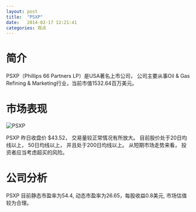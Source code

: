 ```yaml
---
layout: post
title:  "PSXP"
date:   2014-02-17 12:21:41
categories: 观点
---
```


# 简介
PSXP（Phillips 66 Partners LP）是USA著名上市公司，
公司主要从事Oil & Gas Refining & Marketing行业，当前市值1532.64百万美元。

# 市场表现

![PSXP](http://finviz.com/chart.ashx?t=PSXP&ty=c&ta=1&p=d&s=l)

PSXP 昨日收盘价 $43.52，
交易量较正常情况有所放大。
目前股价处于20日均线以上，
50日均线以上，
并且处于200日均线以上。
从短期市场走势来看，
投资者应当考虑超买的风险。

# 公司分析
PSXP 目前静态市盈率为54.4, 动态市盈率为26.65，每股收益0.8美元,
市场估值较为合理。
